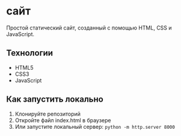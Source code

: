 # сайт

Простой статический сайт, созданный с помощью HTML, CSS и JavaScript.

## Технологии
- HTML5
- CSS3
- JavaScript

## Как запустить локально
1. Клонируйте репозиторий
2. Откройте файл index.html в браузере
3. Или запустите локальный сервер: `python -m http.server 8000` 
